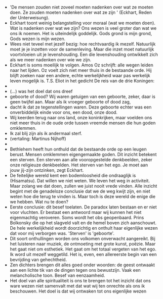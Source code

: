 - 'De mensen zouden niet zoveel moeten nadenken over wat ze moeten doen. Ze zouden moeten nadenken over wat ze zijn ' (Eckhart, Reden der Unterweisung).
- Eckhart toont weinig belangstelling voor moraal (wat we moeten doen). Wat is nadenken over wat we zijn? Ons wezen is veel groter dan wat we ons ik noemen. Het is uiteindelijk goddelijk. Gods grond is mijn grond, Gods wezen is mijn wezen.
- Wees niet teveel met jezelf bezig: hoe rechtvaardig ik mezelf. Natuurlijk moet je je inzetten voor de samenleving. Maar die inzet moet natuurlijk voortvloeien uit je levenshouding. Een die levenshouding ontwikkelt zich als we meer nadenken over wie we zijn.
- Eckhart is soms moeilijk te volgen. Amos Oz schrijft: alle wegen leiden naar het lijden. Oz voelt zich niet meer thuis in de bestaande orde. Hij blijft zoeken naar een andere, echte werkelijkheid waar pas werkelijk leven mogelijk is. T.S. Eliot in het gedicht De reis van de drie Koningen:
-
- (...) was het doel dat ons dreef
- geboorte of dood? Wij waren getuigen van een geboorte, zeker, daar is geen twijfel aan. Maar als ik vroeger geboorte of dood zag,
- dacht ik dat ze tegenstellingen waren. Deze geboorte echter was een onverbiddelijk einde voor ons, een dood, onze dood.
- Wij keerden terug naar ons land, onze koninkrijken, maar voelden ons niet meer thuis in de oude orde tussen vreemde mensen die hun goden omklemmen.
- Ik zal blij zijn als ik andermaal sterf.
- (vertaling: Martinus Nijhoff)
-
- Bethlehem heeft hun onthuld dat de bestaande orde op een leugen berust. Mensen omklemmen eigengemaakte goden. Dit inzicht betekent een sterven. Een sterven aan alle vooropgestelde denkbeelden, zeker onze religieuze denkbeelden. Het sterven van het ego. Je moet aan jouw jij-zijn ontzinken, zegt Eckhart.
- De feitelijke wereld kent een bodemloosheid die ondraaglijk is (Hisamatsu). Dat willen we niet weten. We leven het weg in activiteit. Maar zolang we dat doen, zullen we juist nooit vrede vinden. Alle inzicht begint met de genadeloze conclusie dat we de weg kwijt zijn, en niet weten hoe die terug te vinden is. Maar toch is deze wereld de enige die we hebben. Wat nu te doen?
- Eerste conclusie: dit besef toelaten. De paradox laten bestaan en er niet voor vluchten. Er bestaat een antwoord maar wij kunnen het niet eigenmachtig veroveren. Soms wordt het obs geopenbaard. Prins Bolkonsky die op het slagveld valt en de hemel boven zich aanschouwt. De hele werkelijkheid wordt doorzichtig en onthult haar eigenlijke wezen dat voor mij verborgen was. 'Sterven' is 'geboorte'.
- Dit soort onthullingen worden ons volkomen onverwacht aangereikt. Bij het luisteren naar muziek, de ontmoeting met grote kunst, poëzie. Maar het gaat niet om esthetiek. Het gaat om het totaal vergeten van het ego. Ik word uit mezelf weggetild. Het is, even, een allereerste begin van een bevrijding van gehechtheid.
- Zen dichters brengen dit alles goed onder woorden: de geest ontwaakt aan een lichte tik van de dingen tegen ons bewustzijn. Vaak een melancholische toon. Besef van eenzaamheid.
- Het doel van alle spiritualiteit is ons te brengen tot het inzicht dat ons ware wezen niet samenvalt met dat wat wij ten onrechte als ons ik beschouwen. Het doel is dat wij ontwaken tot ons eigenlijke wezen